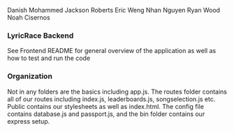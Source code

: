 Danish Mohammed Jackson Roberts Eric Weng Nhan Nguyen Ryan Wood Noah Cisernos

### LyricRace Backend
See Frontend README for general overview of the application as well as how to test and run the code

### Organization
Not in any folders are the basics including app.js.  The routes folder contains all of our routes including index.js, leaderboards.js, songselection.js etc.  Public contains our stylesheets as well as index.html.  The config file contains database.js and passport.js, and the bin folder contains our express setup.

